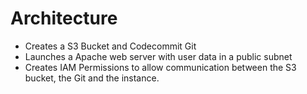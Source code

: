 # Architecture

* Creates a S3 Bucket and Codecommit Git
* Launches a Apache web server with user data in a public subnet
* Creates IAM Permissions to allow communication between the S3 bucket, the Git and the instance.